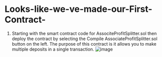 # Looks-like-we-ve-made-our-First-Contract-

1. Starting with the smart contract code for AssociteProfitSplitter.sol then deploy the contract by selecting the Compile AssociateProfitSplitter.sol button on the left. 
The purpose of this contract is it allows you to make multiple deposits in a single transaction.
![image](https://user-images.githubusercontent.com/82069175/132959191-2b3db269-3c16-41c1-b0c8-ddc76d7f7507.png)


